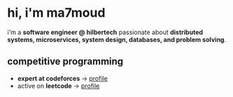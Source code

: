 # hi, i'm ma7moud

i'm a **software engineer @ hilbertech** passionate about **distributed systems, microservices, system design, databases, and problem solving**.  

## competitive programming
- **expert at codeforces** → [profile](https://codeforces.com/profile/its-ma7moud)  
- active on **leetcode** → [profile](https://leetcode.com/u/thefighter01/)  
